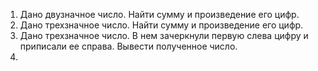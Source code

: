  1. Дано двузначное число. Найти сумму и произведение его цифр.
 2. Дано трехзначное число. Найти сумму и произведение его цифр.
 3. Дано трехзначное число. В нем зачеркнули первую слева цифру и приписали ее справа. Вывести полученное число.
 4. 
